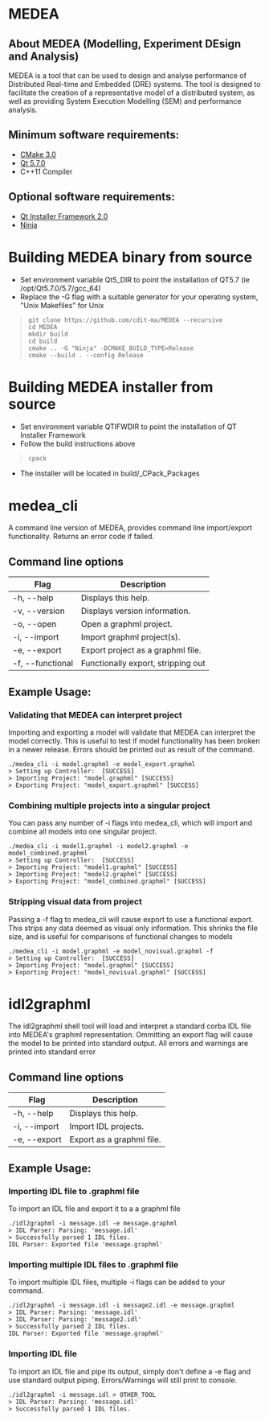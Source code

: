 # MEDEA
## About MEDEA (Modelling, Experiment DEsign and Analysis)
MEDEA is a tool that can be used to design and analyse performance of Distributed Real-time and Embedded (DRE) systems. The tool is designed to facilitate the creation of a representative model of a distributed system, as well as providing System Execution Modelling (SEM) and performance analysis.

## Minimum software requirements:
* [CMake 3.0](https://cmake.org/)
* [Qt 5.7.0](https://www.qt.io/)
* C++11 Compiler

## Optional software requirements:
* [Qt Installer Framework 2.0](http://doc.qt.io/qtinstallerframework/)
* [Ninja](https://ninja-build.org/)


# Building MEDEA binary from source
* Set environment variable Qt5_DIR to point the installation of QT5.7 (ie /opt/Qt5.7.0/5.7/gcc_64)
* Replace the -G flag with a suitable generator for your operating system, "Unix Makefiles" for Unix
> ```
> git clone https://github.com/cdit-ma/MEDEA --recursive
> cd MEDEA
> mkdir build
> cd build
> cmake .. -G "Ninja" -DCMAKE_BUILD_TYPE=Release
> cmake --build . --config Release
> ```

# Building MEDEA installer from source
* Set environment variable QTIFWDIR to point the installation of QT Installer Framework
* Follow the build instructions above
> ```
> cpack 
> ```
* The installer will be located in build/_CPack_Packages


# medea_cli
A command line version of MEDEA, provides command line import/export functionality. Returns an error code if failed.

## Command line options
| Flag                                  | Description                           |
|---------------------------------------|---------------------------------------|
| -h, --help                            | Displays this help.                   |
| -v, --version                         | Displays version information.         |
| -o, --open <The graphml file path>    | Open a graphml project.               |
| -i, --import <The graphml file path>  | Import graphml project(s).            |
| -e, --export <The graphml file path>  | Export project as a graphml file.     |
| -f, --functional                      | Functionally export, stripping out    |


## Example Usage:
### Validating that MEDEA can interpret project
Importing and exporting a model will validate that MEDEA can interpret the model correctly. This is useful to test if model functionality has been broken in a newer release. Errors should be printed out as result of the command.
```
./medea_cli -i model.graphml -e model_export.graphml
> Setting up Controller:  [SUCCESS]
> Importing Project: "model.graphml" [SUCCESS]
> Exporting Project: "model_export.graphml" [SUCCESS]
```

### Combining multiple projects into a singular project
You can pass any number of -i flags into medea_cli, which will import and combine all models into one singular project.
```
./medea_cli -i model1.graphml -i model2.graphml -e model_combined.graphml
> Setting up Controller:  [SUCCESS]
> Importing Project: "model1.graphml" [SUCCESS]
> Importing Project: "model2.graphml" [SUCCESS]
> Exporting Project: "model_combined.graphml" [SUCCESS]
```

### Stripping visual data from project
Passing a -f flag to medea_cli will cause export to use a functional export. This strips any data deemed as visual only information. This shrinks the file size, and is useful for comparisons of functional changes to models
```
./medea_cli -i model.graphml -e model_novisual.graphml -f
> Setting up Controller:  [SUCCESS]
> Importing Project: "model.graphml" [SUCCESS]
> Exporting Project: "model_novisual.graphml" [SUCCESS]
```

# idl2graphml
The idl2graphml shell tool will load and interpret a standard corba IDL file into MEDEA's graphml representation. Ommitting an export flag will cause the model to be printed into standard output. All errors and warnings are printed into standard error

## Command line options
| Flag                                  | Description                           |
|---------------------------------------|---------------------------------------|
| -h, --help                            | Displays this help.                   |
| -i, --import <The idl file path>      | Import IDL projects.                   |
| -e, --export <The graphml file path>  | Export as a graphml file.             |

## Example Usage:
### Importing IDL file to .graphml file
To import an IDL file and export it to a a graphml file
```
./idl2graphml -i message.idl -e message.graphml
> IDL Parser: Parsing: 'message.idl'
> Successfully parsed 1 IDL files.
IDL Parser: Exported file 'message.graphml'
```

### Importing multiple IDL files to .graphml file
To import multiple IDL files, multiple -i flags can be added to your command.
```
./idl2graphml -i message.idl -i message2.idl -e message.graphml
> IDL Parser: Parsing: 'message.idl'
> IDL Parser: Parsing: 'message2.idl'
> Successfully parsed 2 IDL files.
IDL Parser: Exported file 'message.graphml'
```

### Importing IDL file
To import an IDL file and pipe its output, simply don't define a -e flag and use standard output piping. Errors/Warnings will still print to console.
```
./idl2graphml -i message.idl > OTHER_TOOL
> IDL Parser: Parsing: 'message.idl'
> Successfully parsed 1 IDL files.
```